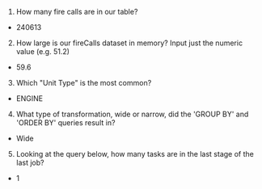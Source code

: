 1. H​ow many fire calls are in our table?

- 240613

2. How large is our fireCalls dataset in memory? Input just the numeric value (e.g. 51.2)

- 59.6

3. W​hich "Unit Type" is the most common?

- ENGINE

4. W​hat type of transformation, wide or narrow, did the 'GROUP BY' and 'ORDER BY' queries result in?

- Wide

5. Looking at the query below, how many tasks are in the last stage of the last job?

- 1
